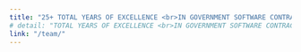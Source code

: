 ```yaml
---
title: "25+ TOTAL YEARS OF EXCELLENCE <br>IN GOVERNMENT SOFTWARE CONTRACTING"
# detail: "TOTAL YEARS OF EXCELLENCE <br>IN GOVERNMENT SOFTWARE CONTRACTING"
link: "/team/"
---
```

